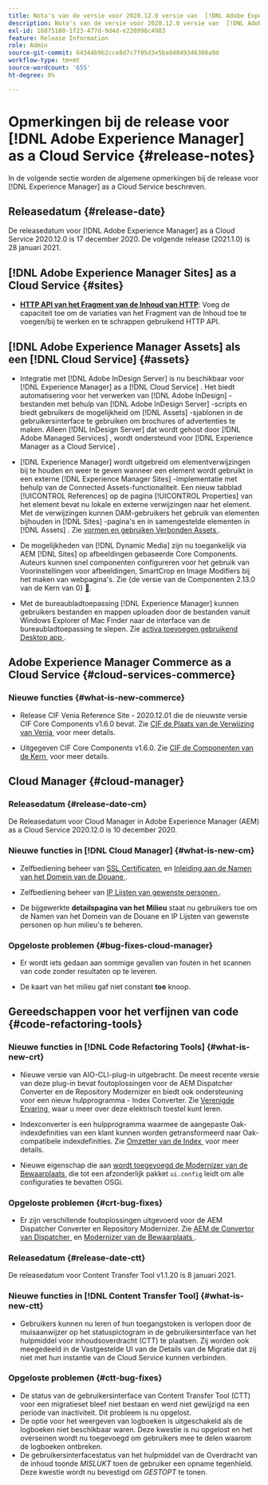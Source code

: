 ```yaml
---
title: Nota's van de versie voor 2020.12.0 versie van  [!DNL Adobe Experience Manager]  as a Cloud Service.
description: Nota's van de versie voor 2020.12.0 versie van  [!DNL Adobe Experience Manager]  as a Cloud Service.
exl-id: 16875180-1f23-477d-9d4d-e220998c4983
feature: Release Information
role: Admin
source-git-commit: 64344b9b2cce8d7c7f05d3e5ba94049346308a9d
workflow-type: tm+mt
source-wordcount: '655'
ht-degree: 0%

---
```


# Opmerkingen bij de release voor [!DNL Adobe Experience Manager] as a Cloud Service {#release-notes}

In de volgende sectie worden de algemene opmerkingen bij de release voor [!DNL Experience Manager] as a Cloud Service beschreven.

## Releasedatum {#release-date}

De releasedatum voor [!DNL Adobe Experience Manager] as a Cloud Service 2020.12.0 is 17 december 2020.
De volgende release (2021.1.0) is 28 januari 2021.

## [!DNL Adobe Experience Manager Sites] as a Cloud Service {#sites}

* **[HTTP API van het Fragment van de Inhoud van HTTP](/help/assets/content-fragments/assets-api-content-fragments.md)**: Voeg de capaciteit toe om de variaties van het Fragment van de Inhoud toe te voegen/bij te werken en te schrappen gebruikend HTTP API.

## [!DNL Adobe Experience Manager Assets] als een [!DNL Cloud Service] {#assets}

* Integratie met [!DNL Adobe InDesign Server] is nu beschikbaar voor [!DNL Experience Manager] as a [!DNL Cloud Service] . Het biedt automatisering voor het verwerken van [!DNL Adobe InDesign] -bestanden met behulp van [!DNL Adobe InDesign Server] -scripts en biedt gebruikers de mogelijkheid om [!DNL Assets] -sjablonen in de gebruikersinterface te gebruiken om brochures of advertenties te maken. Alleen [!DNL InDesign Server] dat wordt gehost door [!DNL Adobe Managed Services] , wordt ondersteund voor [!DNL Experience Manager as a Cloud Service] . <!-- TBD: Add link to article. -->

* [!DNL Experience Manager] wordt uitgebreid om elementverwijzingen bij te houden en weer te geven wanneer een element wordt gebruikt in een externe [!DNL Experience Manager Sites] -implementatie met behulp van de Connected Assets-functionaliteit. Een nieuw tabblad [!UICONTROL References] op de pagina [!UICONTROL Properties] van het element bevat nu lokale en externe verwijzingen naar het element. Met de verwijzingen kunnen DAM-gebruikers het gebruik van elementen bijhouden in [!DNL Sites] -pagina&#39;s en in samengestelde elementen in [!DNL Assets] . Zie [&#x200B; vormen en gebruiken Verbonden Assets &#x200B;](/help/assets/use-assets-across-connected-assets-instances.md).

* De mogelijkheden van [!DNL Dynamic Media] zijn nu toegankelijk via AEM [!DNL Sites] op afbeeldingen gebaseerde Core Components. Auteurs kunnen snel componenten configureren voor het gebruik van Voorinstellingen voor afbeeldingen, SmartCrop en Image Modifiers bij het maken van webpagina&#39;s. Zie {de versie van de Componenten 2.13.0 van de Kern van 0} [&#128279;](https://github.com/adobe/aem-core-wcm-components/releases/tag/core.wcm.components.reactor-2.13.0).

* Met de bureaubladtoepassing [!DNL Experience Manager] kunnen gebruikers bestanden en mappen uploaden door de bestanden vanuit Windows Explorer of Mac Finder naar de interface van de bureaubladtoepassing te slepen. Zie [&#x200B; activa toevoegen gebruikend Desktop app &#x200B;](https://experienceleague.adobe.com/nl/docs/experience-manager-desktop-app/using/using#upload-and-add-new-assets-to-aem).

## Adobe Experience Manager Commerce as a Cloud Service {#cloud-services-commerce}

### Nieuwe functies {#what-is-new-commerce}

* Release CIF Venia Reference Site - 2020.12.01 die de nieuwste versie CIF Core Components v1.6.0 bevat. Zie [&#x200B; CIF de Plaats van de Verwijzing van Venia &#x200B;](https://github.com/adobe/aem-cif-guides-venia/releases/tag/venia-2020.12.01) voor meer details.

* Uitgegeven CIF Core Components v1.6.0. Zie [&#x200B; CIF de Componenten van de Kern &#x200B;](https://github.com/adobe/aem-core-cif-components/releases/tag/core-cif-components-reactor-1.6.0) voor meer details.

## Cloud Manager {#cloud-manager}

### Releasedatum {#release-date-cm}

De Releasedatum voor Cloud Manager in Adobe Experience Manager (AEM) as a Cloud Service 2020.12.0 is 10 december 2020.

### Nieuwe functies in [!DNL Cloud Manager] {#what-is-new-cm}

* Zelfbediening beheer van [&#x200B; SSL Certificaten &#x200B;](/help/implementing/cloud-manager/managing-ssl-certifications/introduction-to-ssl-certificates.md) en [&#x200B; Inleiding aan de Namen van het Domein van de Douane &#x200B;](/help/implementing/cloud-manager/custom-domain-names/introduction.md).

* Zelfbediening beheer van [&#x200B; IP Lijsten van gewenste personen &#x200B;](/help/implementing/cloud-manager/ip-allow-lists/introduction.md).

* De bijgewerkte **detailspagina van het Milieu** staat nu gebruikers toe om de Namen van het Domein van de Douane en IP Lijsten van gewenste personen op hun milieu&#39;s te beheren.

### Opgeloste problemen {#bug-fixes-cloud-manager}

* Er wordt iets gedaan aan sommige gevallen van fouten in het scannen van code zonder resultaten op te leveren.

* De kaart van het milieu gaf niet constant **toe** knoop.

## Gereedschappen voor het verfijnen van code {#code-refactoring-tools}

### Nieuwe functies in [!DNL Code Refactoring Tools] {#what-is-new-crt}

* Nieuwe versie van AIO-CLI-plug-in uitgebracht. De meest recente versie van deze plug-in bevat foutoplossingen voor de AEM Dispatcher Converter en de Repository Modernizer en biedt ook ondersteuning voor een nieuw hulpprogramma - Index Converter. Zie [&#x200B; Verenigde Ervaring &#x200B;](https://experienceleague.adobe.com/nl/docs/experience-manager-cloud-service/content/migration-journey/refactoring-tools/unified-experience#benefits) waar u meer over deze elektrisch toestel kunt leren.

* Indexconverter is een hulpprogramma waarmee de aangepaste Oak-indexdefinities van een klant kunnen worden getransformeerd naar Oak-compatibele indexdefinities. Zie [&#x200B; Omzetter van de Index &#x200B;](https://github.com/adobe/aem-cloud-service-source-migration/tree/master/packages/index-converter) voor meer details.

* Nieuwe eigenschap die aan [&#x200B; wordt toegevoegd de Modernizer van de Bewaarplaats &#x200B;](https://github.com/adobe/aem-cloud-service-source-migration/tree/master/packages/repository-modernizer) die tot een afzonderlijk pakket `ui.config` leidt om alle configuraties te bevatten OSGi.

### Opgeloste problemen {#crt-bug-fixes}

* Er zijn verschillende foutoplossingen uitgevoerd voor de AEM Dispatcher Converter en Repository Modernizer. Zie [&#x200B; AEM de Convertor van Dispatcher &#x200B;](https://github.com/adobe/aem-cloud-service-source-migration/tree/master/packages/dispatcher-converter) en [&#x200B; Modernizer van de Bewaarplaats &#x200B;](https://github.com/adobe/aem-cloud-service-source-migration/tree/master/packages/repository-modernizer).

### Releasedatum {#release-date-ctt}

De releasedatum voor Content Transfer Tool v1.1.20 is 8 januari 2021.

### Nieuwe functies in [!DNL Content Transfer Tool] {#what-is-new-ctt}

* Gebruikers kunnen nu leren of hun toegangstoken is verlopen door de muisaanwijzer op het statuspictogram in de gebruikersinterface van het hulpmiddel voor inhoudsoverdracht (CTT) te plaatsen. Zij worden ook meegedeeld in de Vastgestelde UI van de Details van de Migratie dat zij niet met hun instantie van de Cloud Service kunnen verbinden.

### Opgeloste problemen {#ctt-bug-fixes}

* De status van de gebruikersinterface van Content Transfer Tool (CTT) voor een migratieset bleef niet bestaan en werd niet gewijzigd na een periode van inactiviteit. Dit probleem is nu opgelost.
* De optie voor het weergeven van logboeken is uitgeschakeld als de logboeken niet beschikbaar waren. Deze kwestie is nu opgelost en het overseinen wordt nu toegevoegd om gebruikers mee te delen waarom de logboeken ontbreken.
* De gebruikersinterfacestatus van het hulpmiddel van de Overdracht van de inhoud toonde *MISLUKT* toen de gebruiker een opname tegenhield. Deze kwestie wordt nu bevestigd om *GESTOPT* te tonen.
